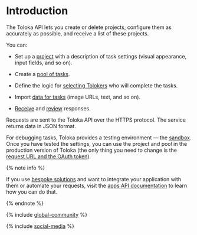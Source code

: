 # Introduction

The Toloka API lets you create or delete projects, configure them as accurately as possible, and receive a list of these projects.

You can:

- Set up a [project](https://toloka.ai/docs/api/api-reference/#tag--project) with a description of task settings (visual appearance, input fields, and so on).

- Create a [pool of tasks](https://toloka.ai/docs/api/api-reference/#tag--pool).

- Define the logic for [selecting Tolokers](concepts/my_users.md) who will complete the tasks.

- Import [data for tasks](https://toloka.ai/docs/api/api-reference/#tag--task) (image URLs, text, and so on).

- [Receive](https://toloka.ai/docs/api/api-reference/#get-/assignments) and [review](https://toloka.ai/docs/api/api-reference/#patch-/assignments/-id-) responses.

Requests are sent to the Toloka API over the HTTPS protocol. The service returns data in JSON format.

For debugging tasks, Toloka provides a testing environment — the [sandbox](https://sandbox.toloka.yandex.ru). Once you have tested the settings, you can use the project and pool in the production version of Toloka (the only thing you need to change is the [request URL and the OAuth token](https://toloka.ai/docs/api/api-reference/#overview--accessing-the-api)).

{% note info %}

If you use [bespoke solutions](https://toloka.ai/pricing) and want to integrate your application with them or automate your requests, visit the [apps API documentation](https://toloka.ai/docs/api/apps-reference/) to learn how you can do that.

{% endnote %}

{% include [global-community](../_includes/global-community.md) %}

{% include [social-media](../_includes/social-media.md) %}
